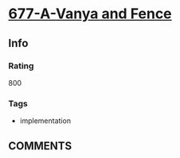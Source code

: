 # [677-A-Vanya and Fence](https://codeforces.com/problemset/problem/677/A)

## Info

### Rating

800

### Tags

- implementation

## __COMMENTS__

> 
